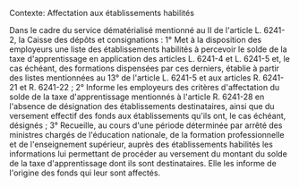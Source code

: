 Contexte: Affectation aux établissements habilités

Dans le cadre du service dématérialisé mentionné au II de l'article L. 6241-2, la Caisse des dépôts et consignations : 1° Met à la disposition des employeurs une liste des établissements habilités à percevoir le solde de la taxe d'apprentissage en application des articles L. 6241-4 et L. 6241-5 et, le cas échéant, des formations dispensées par ces derniers, établie à partir des listes mentionnées au 13° de l'article L. 6241-5 et aux articles R. 6241-21 et R. 6241-22 ; 2° Informe les employeurs des critères d'affectation du solde de la taxe d'apprentissage mentionnés à l'article R. 6241-28 en l'absence de désignation des établissements destinataires, ainsi que du versement effectif des fonds aux établissements qu'ils ont, le cas échéant, désignés ; 3° Recueille, au cours d'une période déterminée par arrêté des ministres chargés de l'éducation nationale, de la formation professionnelle et de l'enseignement supérieur, auprès des établissements habilités les informations lui permettant de procéder au versement du montant du solde de la taxe d'apprentissage dont ils sont destinataires. Elle les informe de l'origine des fonds qui leur sont affectés.